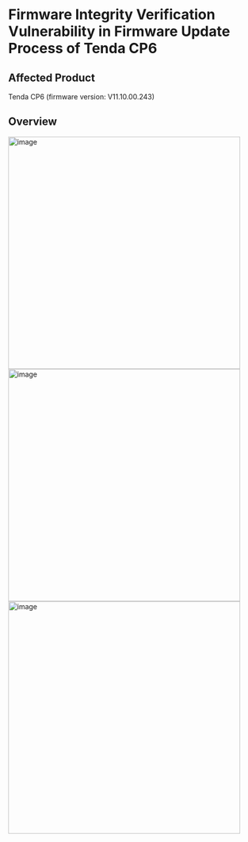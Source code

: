 # Firmware Integrity Verification Vulnerability in Firmware Update Process of Tenda CP6

## Affected Product
Tenda CP6 (firmware version: V11.10.00.243)

## Overview

<img width="468" alt="image" src="https://github.com/user-attachments/assets/207cbac5-f9e7-4a3f-b5b3-6ea2283ba2d6" />\
<img width="468" alt="image" src="https://github.com/user-attachments/assets/6dda382f-45a6-4ae8-b4f5-da837abea19f" />\
<img width="468" alt="image" src="https://github.com/user-attachments/assets/cfd625af-ca4f-4c64-b8d8-ed39627a431a" />



